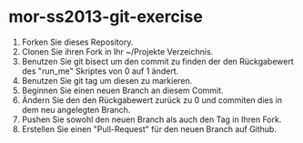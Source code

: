 mor-ss2013-git-exercise
=======================

1. Forken Sie dieses Repository.
2. Clonen Sie ihren Fork in Ihr ~/Projekte Verzeichnis.
3. Benutzen Sie git bisect um den commit zu finden der den Rückgabewert des "run_me" Skriptes von 0 auf 1 ändert.
4. Benutzen Sie git tag um diesen zu markieren.
5. Beginnen Sie einen neuen Branch an diesem Commit.
6. Ändern Sie den den Rückgabewert zurück zu 0 und commiten dies in dem neu angelegten Branch. 
7. Pushen Sie sowohl den neuen Branch als auch den Tag in Ihren Fork.
8. Erstellen Sie einen "Pull-Request" für den neuen Branch auf Github.
